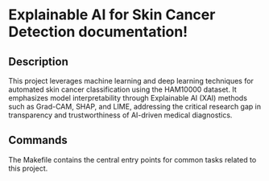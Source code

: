 # Explainable AI for Skin Cancer Detection documentation!

## Description

This project leverages machine learning and deep learning techniques for automated skin cancer classification using the HAM10000 dataset. It emphasizes model interpretability through Explainable AI (XAI) methods such as Grad-CAM, SHAP, and LIME, addressing the critical research gap in transparency and trustworthiness of AI-driven medical diagnostics.

## Commands

The Makefile contains the central entry points for common tasks related to this project.

